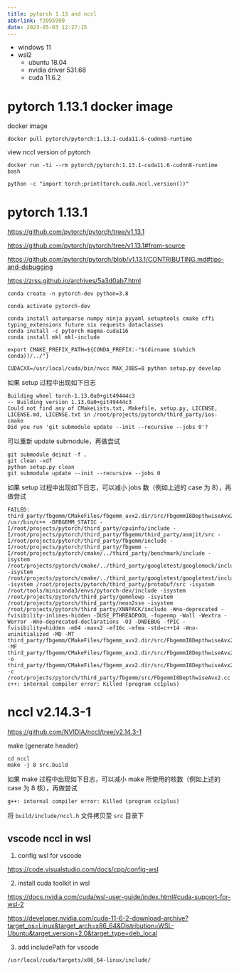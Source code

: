 ```yaml
---
title: pytorch 1.13 and nccl
abbrlink: f3995990
date: 2023-05-03 12:27:15
---
```


* windows 11
* wsl2
    * ubuntu 18.04
    * nvidia driver 531.68
    * cuda 11.6.2

# pytorch 1.13.1 docker image

docker image

```
docker pull pytorch/pytorch:1.13.1-cuda11.6-cudnn8-runtime
```

view nccl version of pytorch

```
docker run -ti --rm pytorch/pytorch:1.13.1-cuda11.6-cudnn8-runtime bash

python -c "import torch;print(torch.cuda.nccl.version())"
```

# pytorch 1.13.1

https://github.com/pytorch/pytorch/tree/v1.13.1

https://github.com/pytorch/pytorch/tree/v1.13.1#from-source

https://github.com/pytorch/pytorch/blob/v1.13.1/CONTRIBUTING.md#tips-and-debugging

https://zrss.github.io/archives/5a3d0ab7.html

```
conda create -n pytorch-dev python=3.8

conda activate pytorch-dev

conda install astunparse numpy ninja pyyaml setuptools cmake cffi typing_extensions future six requests dataclasses
conda install -c pytorch magma-cuda116
conda install mkl mkl-include

export CMAKE_PREFIX_PATH=${CONDA_PREFIX:-"$(dirname $(which conda))/../"}

CUDACXX=/usr/local/cuda/bin/nvcc MAX_JOBS=8 python setup.py develop
```

如果 setup 过程中出现如下日志

```
Building wheel torch-1.13.0a0+git49444c3
-- Building version 1.13.0a0+git49444c3
Could not find any of CMakeLists.txt, Makefile, setup.py, LICENSE, LICENSE.md, LICENSE.txt in /root/projects/pytorch/third_party/ios-cmake
Did you run 'git submodule update --init --recursive --jobs 0'?
```

可以重新 update submodule，再做尝试

```
git submodule deinit -f .
git clean -xdf
python setup.py clean
git submodule update --init --recursive --jobs 0
```

如果 setup 过程中出现如下日志，可以减小 jobs 数（例如上述的 case 为 8），再做尝试

```
FAILED: third_party/fbgemm/CMakeFiles/fbgemm_avx2.dir/src/FbgemmI8DepthwiseAvx2.cc.o
/usr/bin/c++ -DFBGEMM_STATIC -I/root/projects/pytorch/third_party/cpuinfo/include -I/root/projects/pytorch/third_party/fbgemm/third_party/asmjit/src -I/root/projects/pytorch/third_party/fbgemm/include -I/root/projects/pytorch/third_party/fbgemm -I/root/projects/pytorch/cmake/../third_party/benchmark/include -isystem /root/projects/pytorch/cmake/../third_party/googletest/googlemock/include -isystem /root/projects/pytorch/cmake/../third_party/googletest/googletest/include -isystem /root/projects/pytorch/third_party/protobuf/src -isystem /root/tools/miniconda3/envs/pytorch-dev/include -isystem /root/projects/pytorch/third_party/gemmlowp -isystem /root/projects/pytorch/third_party/neon2sse -isystem /root/projects/pytorch/third_party/XNNPACK/include -Wno-deprecated -fvisibility-inlines-hidden -DUSE_PTHREADPOOL -fopenmp -Wall -Wextra -Werror -Wno-deprecated-declarations -O3 -DNDEBUG -fPIC -fvisibility=hidden -m64 -mavx2 -mf16c -mfma -std=c++14 -Wno-uninitialized -MD -MT third_party/fbgemm/CMakeFiles/fbgemm_avx2.dir/src/FbgemmI8DepthwiseAvx2.cc.o -MF third_party/fbgemm/CMakeFiles/fbgemm_avx2.dir/src/FbgemmI8DepthwiseAvx2.cc.o.d -o third_party/fbgemm/CMakeFiles/fbgemm_avx2.dir/src/FbgemmI8DepthwiseAvx2.cc.o -c /root/projects/pytorch/third_party/fbgemm/src/FbgemmI8DepthwiseAvx2.cc
c++: internal compiler error: Killed (program cc1plus)
```

# nccl v2.14.3-1

https://github.com/NVIDIA/nccl/tree/v2.14.3-1

make (generate header)

```
cd nccl
make -j 8 src.build
```

如果 make 过程中出现如下日志，可以减小 make 所使用的核数（例如上述的 case 为 8 核），再做尝试

```
g++: internal compiler error: Killed (program cc1plus)
```

将 `build/include/nccl.h` 文件拷贝至 `src` 目录下

## vscode nccl in wsl

1. config wsl for vscode

https://code.visualstudio.com/docs/cpp/config-wsl

2. install cuda toolkit in wsl

https://docs.nvidia.com/cuda/wsl-user-guide/index.html#cuda-support-for-wsl-2

https://developer.nvidia.com/cuda-11-6-2-download-archive?target_os=Linux&target_arch=x86_64&Distribution=WSL-Ubuntu&target_version=2.0&target_type=deb_local

3. add includePath for vscode

`/usr/local/cuda/targets/x86_64-linux/include/`
